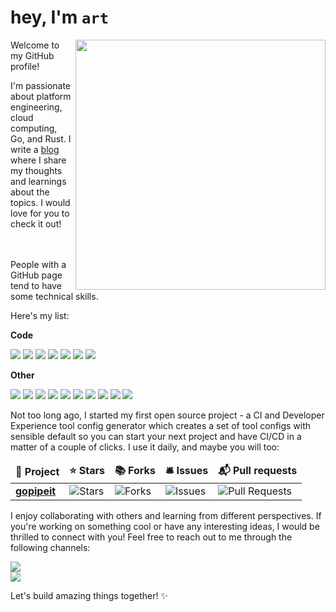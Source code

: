 # hey, I'm `art`

<img align="right" padd width="400px" src="https://i.pinimg.com/originals/d5/f3/e7/d5f3e7e33f8072785936fe88cd16f502.gif">

Welcome to my GitHub profile! 

I'm passionate about platform engineering, cloud computing, Go, and Rust. I write a [blog](https://blog.artpav.dev) where I share my thoughts and learnings about the topics. I would love for you to check it out!

<br/>
<br/>
People with a GitHub page tend to have some technical skills. 

Here's my list:

<b>Code</b>

<div>
  <img src="https://img.shields.io/badge/Go-black?style=for-the-badge&logo=go"/>
  <img src="https://img.shields.io/badge/Python-black?style=for-the-badge&logo=python"/>
  <img src="https://img.shields.io/badge/Rust-black?style=for-the-badge&logo=rust"/>
  
  <img src="https://img.shields.io/badge/Solid-black?style=for-the-badge&logo=solid"/>
  <img src="https://img.shields.io/badge/Vue-black?style=for-the-badge&logo=vue.js"/>
  <img src="https://img.shields.io/badge/React-black?style=for-the-badge&logo=react"/>
  <img src="https://img.shields.io/badge/TypeScript-black?style=for-the-badge&logo=typescript"/>
</div>

<b>Other</b>

<div>
  <img src="https://img.shields.io/badge/Google Cloud-black?style=for-the-badge&logo=googlecloud&logoColor=42454E&color=black"/>
  <img src="https://img.shields.io/badge/Azure-black?style=for-the-badge&logo=microsoftazure&logoColor=0078D4&color=black"/>
  <img src="https://img.shields.io/badge/Docker-black?style=for-the-badge&logo=docker&logoColor=17A2B8&color=black"/>
  <img src="https://img.shields.io/badge/Kubernetes-black?style=for-the-badge&logo=kubernetes&logoColor=326CE5&color=black"/>
  <img src="https://img.shields.io/badge/Azure DevOps-black?style=for-the-badge&logo=azuredevops&logoColor=0078D4&color=black"/>
  <img src="https://img.shields.io/badge/GitLab-black?style=for-the-badge&logo=gitlab&logoColor=29BEB0&color=black"/>
  <img src="https://img.shields.io/badge/GitHub-black?style=for-the-badge&logo=github&logoColor=FAFBFC&color=black"/>
  <img src="https://img.shields.io/badge/Grafana Stack-black?style=for-the-badge&logo=grafana&logoColor=E7573C&color=black"/>
  <img src="https://img.shields.io/badge/Hashicorp Vault-black?style=for-the-badge&logo=vault&color=black"/>
  <img src="https://img.shields.io/badge/Hashicorp Consul-black?style=for-the-badge&logo=consul&color=black"/>
</div>

Not too long ago, I started my first open source project - a CI and Developer Experience tool config generator which creates a set of tool configs with sensible default so you can start your next project and have CI/CD in a matter of a couple of clicks. I use it daily, and maybe you will too:

<table>
  <thead align="center">
    <tr border: none;>
      <td><b>🎁 Project</b></td>
      <td><b>⭐ Stars</b></td>
      <td><b>📚 Forks</b></td>
      <td><b>🛎 Issues</b></td>
      <td><b>📬 Pull requests</b></td>
    </tr>
  </thead>
  <tbody>
    <tr>
      <td><a href="https://github.com/artemijspavlovs/gopipeit"><b>gopipeit</b></a></td>
      <td><img alt="Stars" src="https://img.shields.io/github/stars/artemijspavlovs/gopipeit?style=flat-square&labelColor=0A0908"/></td>
      <td><img alt="Forks" src="https://img.shields.io/github/forks/artemijspavlovs/gopipeit?style=flat-square&labelColor=0A0908"/></td>
      <td><img alt="Issues" src="https://img.shields.io/github/issues/artemijspavlovs/gopipeit?style=flat-square&labelColor=0A0908"/></td>
      <td><img alt="Pull Requests" src="https://img.shields.io/github/issues-pr/artemijspavlovs/gopipeit?style=flat-square&labelColor=0A0908"/></td>
    </tr>
  </tbody>
</table>

I enjoy collaborating with others and learning from different perspectives. If you're working on something cool or have any interesting ideas, I would be thrilled to connect with you! Feel free to reach out to me through the following channels:

<a href="https://twitter.com/artemijspavlovs">
  <img src="https://img.shields.io/badge/artemijspavlovs-black?style=for-the-badge&logo=twitter&labelColor=white"/>
</a>
<br/>
<a href="https://www.linkedin.com/in/artemijspavlovs" target="_blank">
  <img src="https://img.shields.io/badge/linkedin-black?style=for-the-badge&logo=linkedin&logoColor=0073B1&labelColor=white"/>
</a>

Let's build amazing things together! ✨
